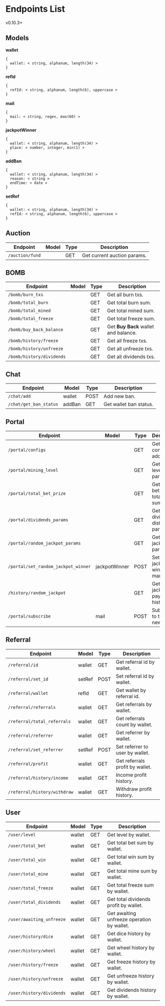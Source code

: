 # Endpoints List
v0.10.3+

## Models

**wallet**
```
{
  wallet: < string, alphanum, length(34) >
}
```

**refId**
```
{
  refId: < string, alphanum, length(6), uppercase >
}
```

**mail**
```
{
  mail: < string, regex, max(60) >
}
```

**jackpotWinner**
```
{
  wallet: < string, alphanum, length(34) >
  place: < number, integer, min(1) >
}
```

**addBan**
```
{
  wallet: < string, alphanum, length(34) >
  reason: < string >
  endTime: < date >
}
```

**setRef**
```
{
  wallet: < string, alphanum, length(34) >
  refId: < string, alphanum, length(6), uppercase >
}
```

## Auction

| Endpoint        | Model | Type | Description                 |
| --------------- | ----- | ---- | --------------------------- |
| `/auction/fund` |       | GET  | Get current auction params. |

## BOMB

| Endpoint                  | Model | Type | Description                          |
| ------------------------- | ----- | ---- | ------------------------------------ |
| `/bomb/burn_txs`          |       | GET  | Get all burn txs.                    |
| `/bomb/total_burn`        |       | GET  | Get total burn sum.                  |
| `/bomb/total_mined`       |       | GET  | Get total mined sum.                 |
| `/bomb/total_freeze`      |       | GET  | Get total freeze sum.                |
| `/bomb/buy_back_balance`  |       | GET  | Get **Buy Back** wallet and balance. |
| `/bomb/history/freeze`    |       | GET  | Get all freeze txs.                  |
| `/bomb/history/unfreeze`  |       | GET  | Get all unfreeze txs.                |
| `/bomb/history/dividends` |       | GET  | Get all dividends txs.               |

## Chat

| Endpoint                 | Model  | Type | Description            |
| ------------------------ | ------ | ---- | ---------------------- |
| `/chat/add`              | wallet | POST | Add new ban.           |
| `/chat/get_ban_status`   | addBan | GET  | Get wallet ban status. |

## Portal

| Endpoint                            | Model         | Type | Description                          |
| ----------------------------------- | ------------- | ---- | ------------------------------------ |
| `/portal/configs`                   |               | GET  | Get smart contracts addresses.       |
| `/portal/mining_level`              |               | GET  | Get mining level and params.         |
| `/portal/total_bet_prize`           |               | GET  | Get total bets and total win sum.    |
| `/portal/dividends_params`          |               | GET  | Get dividends distribution params.   |
| `/portal/random_jackpot_params`     |               | GET  | Get random jackpot params.           |
| `/portal/set_random_jackpot_winner` | jackpotWinner | POST | Set random jackpot winner manually.  |
| `/history/random_jackpot`           |               | GET  | Get random jackpot payments history. |
| `/portal/subscribe`                 | mail          | POST | Subscribe to the newsletter.         |

## Referral

| Endpoint                     | Model  | Type | Description                     |
| ---------------------------- | ------ | ---- | ------------------------------- |
| `/referral/id`               | wallet | GET  | Get referral id by wallet.      |
| `/referral/set_id`           | setRef | POST | Set referral id by wallet.      |
| `/referral/wallet`           | refId  | GET  | Get wallet by referral id.      |
| `/referral/referrals`        | wallet | GET  | Get referrals by wallet.        |
| `/referral/total_referrals`  | wallet | GET  | Get referrals count by wallet.  |
| `/referral/referrer`         | wallet | GET  | Get referrer by wallet.         |
| `/referral/set_referrer`     | setRef | POST | Set referrer to user by wallet. |
| `/referral/profit`           | wallet | GET  | Get referrals profit by wallet. |
| `/referral/history/income`   | wallet | GET  | Income profit history.          |
| `/referral/history/withdraw` | wallet | GET  | Withdraw profit history.        |

## User

| Endpoint                  | Model  | Type | Description                                |
| ------------------------- | ------ | ---- | ------------------------------------------ |
| `/user/level`             | wallet | GET  | Get level by wallet.                       |
| `/user/total_bet`         | wallet | GET  | Get total bet sum by wallet.               |
| `/user/total_win`         | wallet | GET  | Get total win sum by wallet.               |
| `/user/total_mine`        | wallet | GET  | Get total mine sum by wallet.              |
| `/user/total_freeze`      | wallet | GET  | Get total freeze sum by wallet.            |
| `/user/total_dividends`   | wallet | GET  | Get total dividends profit by wallet.      |
| `/user/awaiting_unfreeze` | wallet | GET  | Get awaiting unfreeze operation by wallet. |
| `/user/history/dice`      | wallet | GET  | Get dice history by wallet.                |
| `/user/history/wheel`     | wallet | GET  | Get wheel history by wallet.               |
| `/user/history/freeze`    | wallet | GET  | Get freeze history by wallet.              |
| `/user/history/unfreeze`  | wallet | GET  | Get unfreeze history by wallet.            |
| `/user/history/dividends` | wallet | GET  | Get dividends history by wallet.           |
